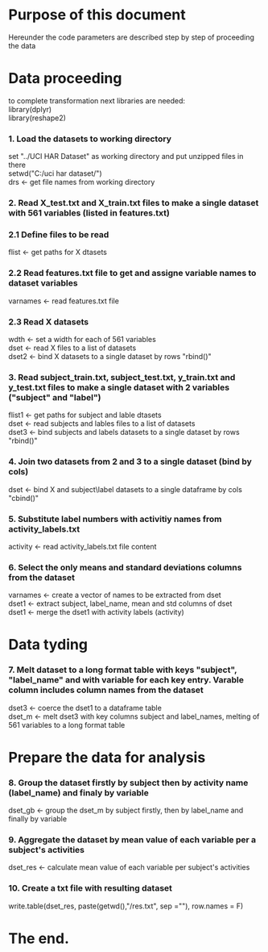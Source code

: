 # Purpose of this document
Hereunder the code parameters are described step by step of proceeding the data         

# Data proceeding
to complete transformation next libraries are needed:         
library(dplyr)         
library(reshape2)         
### 1. Load the datasets to working directory         
set "../UCI HAR Dataset" as working directory and put unzipped files in there         
setwd("C:/uci har dataset/")         
drs <- get file names from working directory         
### 2. Read X_test.txt and X_train.txt files to make a single dataset with 561 variables (listed in features.txt)         
### 2.1 Define files to be read         
flist <- get paths for X dtasets         
### 2.2 Read features.txt file to get and assigne variable names to dataset variables         
varnames <- read features.txt file         
### 2.3 Read X datasets         
wdth <- set a width for each of 561 variables         
dset <- read X files to a list of datasets         
dset2 <- bind X datasets to a single dataset by rows "rbind()"         
### 3. Read subject_train.txt, subject_test.txt, y_train.txt and y_test.txt files to make a single dataset with 2 variables ("subject" and "label")         
flist1 <- get paths for subject and lable dtasets         
dset <- read subjects and lables files to a list of datasets         
dset3 <- bind subjects and labels datasets to a single dataset by rows "rbind()"         
### 4. Join two datasets from 2 and 3 to a single dataset (bind by cols)         
dset <- bind X and subject\label datasets to a single dataframe by cols "cbind()"         
### 5. Substitute label numbers with activitiy names from activity_labels.txt         
activity <- read activity_labels.txt file content         
### 6. Select the only means and standard deviations columns from the dataset         
varnames <- create a vector of names to be extracted from dset         
dset1 <- extract subject, label_name, mean and std columns of dset         
dset1 <- merge the dset1 with activity labels (activity)         

# Data tyding         
### 7. Melt dataset to a long format table with keys "subject", "label_name" and with variable for each key entry. Varable column includes column names from the dataset         
dset3 <- coerce the dset1 to a dataframe table         
dset_m <- melt dset3 with key columns subject and label_names, melting of 561 variables to a long format table         

# Prepare the data for analysis         
### 8. Group the dataset firstly by subject then by activity name (label_name) and finaly by variable         
dset_gb <- group the dset_m by subject firstly, then by label_name and finally by variable         
### 9. Aggregate the dataset by mean value of each variable per a subject's activities         
dset_res <- calculate mean value of each variable per subject's activities         
### 10. Create a txt file with resulting dataset         
write.table(dset_res, paste(getwd(),"/res.txt", sep =""), row.names = F)         

# The end.         
